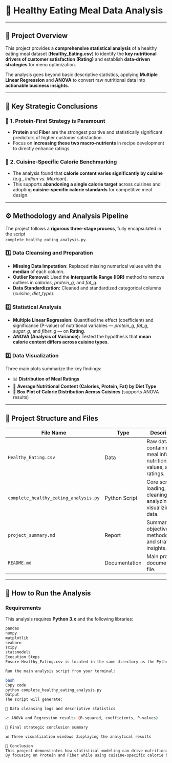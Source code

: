 # 🥗 **Healthy Eating Meal Data Analysis**

---

## 📘 **Project Overview**
This project provides a **comprehensive statistical analysis** of a healthy eating meal dataset (**Healthy_Eating.csv**) to identify the **key nutritional drivers of customer satisfaction (Rating)** and establish **data-driven strategies** for menu optimization.

The analysis goes beyond basic descriptive statistics, applying **Multiple Linear Regression** and **ANOVA** to convert raw nutritional data into **actionable business insights**.

---

## 🎯 **Key Strategic Conclusions**

### 🧬 **1. Protein-First Strategy is Paramount**
- **Protein** and **Fiber** are the strongest positive and statistically significant predictors of higher customer satisfaction.
- Focus on **increasing these two macro-nutrients** in recipe development to directly enhance ratings.

### 🍱 **2. Cuisine-Specific Calorie Benchmarking**
- The analysis found that **calorie content varies significantly by cuisine** (e.g., *Indian vs. Mexican*).
- This supports **abandoning a single calorie target** across cuisines and adopting **cuisine-specific calorie standards** for competitive meal design.

---

## ⚙️ **Methodology and Analysis Pipeline**

The project follows a **rigorous three-stage process**, fully encapsulated in the script  
`complete_healthy_eating_analysis.py`.

### **1️⃣ Data Cleansing and Preparation**
- **Missing Data Imputation:** Replaced missing numerical values with the **median** of each column.  
- **Outlier Removal:** Used the **Interquartile Range (IQR)** method to remove outliers in *calories*, *protein_g*, and *fat_g*.  
- **Data Standardization:** Cleaned and standardized categorical columns (*cuisine*, *diet_type*).

### **2️⃣ Statistical Analysis**
- **Multiple Linear Regression:** Quantified the effect (coefficient) and significance (P-value) of nutritional variables — *protein_g*, *fat_g*, *sugar_g*, and *fiber_g* — on **Rating**.  
- **ANOVA (Analysis of Variance):** Tested the hypothesis that **mean calorie content differs across cuisine types**.

### **3️⃣ Data Visualization**
Three main plots summarize the key findings:
- 📊 **Distribution of Meal Ratings**  
- 🥑 **Average Nutritional Content (Calories, Protein, Fat) by Diet Type**  
- 🍜 **Box Plot of Calorie Distribution Across Cuisines** (supports ANOVA results)

---

## 📂 **Project Structure and Files**

| **File Name** | **Type** | **Description** |
|----------------|-----------|-----------------|
| `Healthy_Eating.csv` | Data | Raw dataset containing meal info, nutritional values, and ratings. |
| `complete_healthy_eating_analysis.py` | Python Script | Core script for loading, cleaning, analyzing, and visualizing data. |
| `project_summary.md` | Report | Summary of objectives, methodology, and strategic insights. |
| `README.md` | Documentation | Main project documentation file. |

---

## 🧠 **How to Run the Analysis**

### **Requirements**
This analysis requires **Python 3.x** and the following libraries:

```bash
pandas
numpy
matplotlib
seaborn
scipy
statsmodels
Execution Steps
Ensure Healthy_Eating.csv is located in the same directory as the Python script.

Run the main analysis script from your terminal:

bash
Copy code
python complete_healthy_eating_analysis.py
Output
The script will generate:

🧾 Data cleansing logs and descriptive statistics

📈 ANOVA and Regression results (R-squared, coefficients, P-values)

🧩 Final strategic conclusion summary

📊 Three visualization windows displaying the analytical results

🏁 Conclusion
This project demonstrates how statistical modeling can drive nutritional optimization and menu innovation in the healthy eating industry.
By focusing on Protein and Fiber while using cuisine-specific calorie benchmarks, organizations can align menu design with customer satisfaction and competitive positioning.
